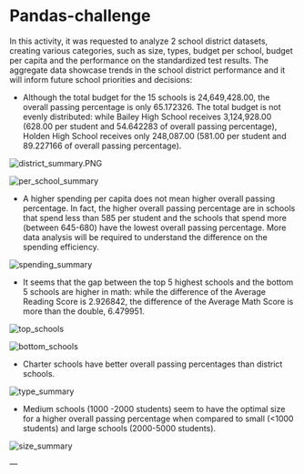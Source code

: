 # Pandas-challenge

In this activity, it was requested to analyze 2 school district datasets, creating various categories, such as size, types, budget per school, budget per capita and the performance on the standardized test results. 
The aggregate data showcase trends in the school district performance and it will inform future school priorities and decisions:


* Although the total budget for the 15 schools is 24,649,428.00, the overall passing percentage is only 65.172326. The total budget is not evenly distributed: while Bailey High School receives 3,124,928.00 (628.00 per student and 54.642283 of overall passing percentage), Holden High School receives only 248,087.00 (581.00 per student and 89.227166 of overall passing percentage).

![district_summary.PNG](https://github.com/githubemail5326/pandas-challenge/blob/main/PyCitySchools/district_summary.PNG)

![per_school_summary](https://github.com/githubemail5326/pandas-challenge/blob/main/PyCitySchools/per_school_summary.PNG)


* A higher spending per capita does not mean higher overall passing percentage. In fact, the higher overall passing percentage are in schools that spend less than 585 per student and the schools that spend more (between 645-680) have the lowest overall passing percentage. More data analysis will be required to understand the difference on the spending efficiency.

![spending_summary](https://github.com/githubemail5326/pandas-challenge/blob/main/PyCitySchools/spending_summary.PNG)


* It seems that the gap between the top 5 highest schools and the bottom 5 schools are higher in math: while the difference of the Average Reading Score is 2.926842, the difference of the Average Math Score is more than the double, 6.479951.

![top_schools](https://github.com/githubemail5326/pandas-challenge/blob/main/PyCitySchools/top_schools.PNG)

![bottom_schools](https://github.com/githubemail5326/pandas-challenge/blob/main/PyCitySchools/bottom_schools.PNG)

* Charter schools have better overall passing percentages than district schools.

![type_summary](https://github.com/githubemail5326/pandas-challenge/blob/main/PyCitySchools/type_summary.PNG)

* Medium schools (1000 -2000 students) seem to have the optimal size for a higher overall passing percentage when compared to small (<1000 students) and large schools (2000-5000 students).

![size_summary](https://github.com/githubemail5326/pandas-challenge/blob/main/PyCitySchools/size_summary.PNG)


—